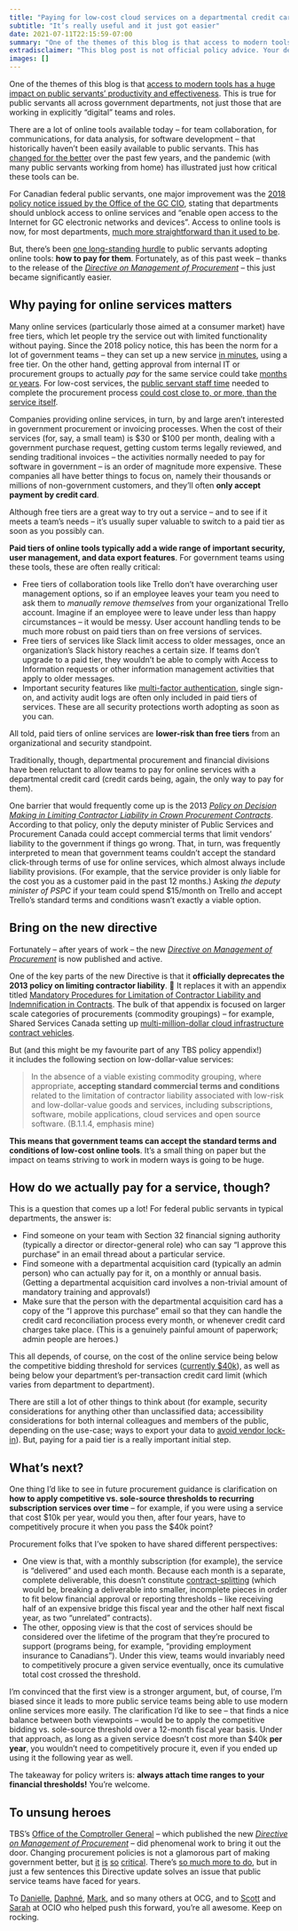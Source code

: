 ```yaml
---
title: "Paying for low-cost cloud services on a departmental credit card"
subtitle: "It’s really useful and it just got easier"
date: 2021-07-11T22:15:59-07:00
summary: "One of the themes of this blog is that access to modern tools has a huge impact on public servants’ productivity and effectiveness. There are a lot of online tools available today – for team collaboration, for communications, for data analysis, for software development – that historically haven’t been easy for public servants to access. Paying for paid tiers of these tools has been even more difficult, but thanks to last week’s new Directive on Management of Procurement, it just got easier."
extradisclaimer: "This blog post is not official policy advice. Your department’s internal accounting processes may vary."
images: []
---
```


One of the themes of this blog is that [access to modern tools has a huge impact on public servants’ productivity and effectiveness](/2020/12/27/tools-that-work/). This is true for public servants all across government departments, not just those that are working in explicitly “digital” teams and roles.

There are a lot of online tools available today – for team collaboration, for communications, for data analysis, for software development – that historically haven’t been easily available to public servants. This has [changed for the better](/2021/01/04/is-this-blocked-in-my-department-a-year-in-review/) over the past few years, and the pandemic (with many public servants working from home) has illustrated just how critical these tools can be.

For Canadian federal public servants, one major improvement was the [2018 policy notice issued by the Office of the GC CIO](https://www.tbs-sct.gc.ca/pol/doc-eng.aspx?id=32588#cha5), stating that departments should unblock access to online services and “enable open access to the Internet for GC electronic networks and devices”. Access to online tools is now, for most departments, [much more straightforward than it used to be](https://shoulditbeblockedinmydepartment.ca/). 

But, there’s been [one long-standing hurdle](/2019/12/26/suggestions-for-the-next-gc-cio/#low-hanging-fruit) to public servants adopting online tools: **how to pay for them**. Fortunately, as of this past week – thanks to the release of the _[Directive on Management of Procurement](https://www.tbs-sct.gc.ca/pol/doc-eng.aspx?id=32692)_ – this just became significantly easier.

## Why paying for online services matters

Many online services (particularly those aimed at a consumer market) have free tiers, which let people try the service out with limited functionality without paying. Since the 2018 policy notice, this has been the norm for a lot of government teams – they can set up a new service [in minutes](/2020/09/16/fake-cots-and-the-one-day-rule/#examples), using a free tier. On the other hand, getting approval from internal IT or procurement groups to actually _pay_ for the same service could take [months or years](https://ottawacitizen.com/news/local-news/how-many-government-workers-does-it-take-to-buy-a-tv-about-39-public-servants-and-300-emails). For low-cost services, the [public servant staff time](https://meetingcostcalculator.ca/) needed to complete the procurement process [could cost close to, or more, than the service itself](https://internal-red-tape-reduction-report.github.io/chapter-3/#the-problem-low-return-on-investment-on-low-dollar-value-service-contracts).

Companies providing online services, in turn, by and large aren’t interested in government procurement or invoicing processes. When the cost of their services (for, say, a small team) is $30 or $100 per month, dealing with a government purchase request, getting custom terms legally reviewed, and sending traditional invoices – the activities normally needed to pay for software in government – is an order of magnitude more expensive. These companies all have better things to focus on, namely their thousands or millions of non-government customers, and they’ll often **only accept payment by credit card**. 

Although free tiers are a great way to try out a service – and to see if it meets a team’s needs – it’s usually super valuable to switch to a paid tier as soon as you possibly can.

**Paid tiers of online tools typically add a wide range of important security, user management, and data export features**. For government teams using these tools, these are often really critical:

* Free tiers of collaboration tools like Trello don’t have overarching user management options, so if an employee leaves your team you need to ask them to _manually remove themselves_ from your organizational Trello account. Imagine if an employee were to leave under less than happy circumstances – it would be messy. User account handling tends to be much more robust on paid tiers than on free versions of services.
* Free tiers of services like Slack limit access to older messages, once an organization’s Slack history reaches a certain size. If teams don’t upgrade to a paid tier, they wouldn’t be able to comply with Access to Information requests or other information management activities that apply to older messages.
* Important security features like [multi-factor authentication](https://digital.canada.ca/2019/08/15/we-take-security-seriously-why-everyone-at-cds-has-security-keys/), single sign-on, and activity audit logs are often only included in paid tiers of services. These are all security protections worth adopting as soon as you can.

All told, paid tiers of online services are **lower-risk than free tiers** from an organizational and security standpoint. 

Traditionally, though, departmental procurement and financial divisions have been reluctant to allow teams to pay for online services with a departmental credit card (credit cards being, again, the only way to pay for them). 

One barrier that would frequently come up is the 2013 _[Policy on Decision Making in Limiting Contractor Liability in Crown Procurement Contracts](https://www.tbs-sct.gc.ca/pol/doc-eng.aspx?id=12038)_. According to that policy, only the deputy minister of Public Services and Procurement Canada could accept commercial terms that limit vendors’ liability to the government if things go wrong. That, in turn, was frequently interpreted to mean that government teams couldn’t accept the standard click-through terms of use for online services, which almost always include liability provisions. (For example, that the service provider is only liable for the cost you as a customer paid in the past 12 months.) Asking _the deputy minister of PSPC_ if your team could spend $15/month on Trello and accept Trello’s standard terms and conditions wasn’t exactly a viable option.

## Bring on the new directive

Fortunately – after years of work – the new _[Directive on Management of Procurement](https://www.tbs-sct.gc.ca/pol/doc-eng.aspx?id=32692)_ is now published and active. 

One of the key parts of the new Directive is that it **officially deprecates the 2013 policy on limiting contractor liability**. 🎉 It replaces it with an appendix titled [Mandatory Procedures for Limitation of Contractor Liability and Indemnification in Contracts](https://www.tbs-sct.gc.ca/pol/doc-eng.aspx?id=32692#appB). The bulk of that appendix is focused on larger scale categories of procurements (commodity groupings) – for example, Shared Services Canada setting up [multi-million-dollar cloud infrastructure contract vehicles](https://www.canada.ca/en/shared-services/corporate/cloud-services.html).

But (and this might be my favourite part of any TBS policy appendix!) it includes the following section on low-dollar-value services:

> In the absence of a viable existing commodity grouping, where appropriate, **accepting standard commercial terms and conditions** related to the limitation of contractor liability associated with low-risk and low-dollar-value goods and services, including subscriptions, software, mobile applications, cloud services and open source software. (B.1.1.4, emphasis mine)

**This means that government teams can accept the standard terms and conditions of low-cost online tools**. It’s a small thing on paper but the impact on teams striving to work in modern ways is going to be huge.

## How do we actually pay for a service, though?

This is a question that comes up a lot! For federal public servants in typical departments, the answer is: 

* Find someone on your team with Section 32 financial signing authority (typically a director or director-general role) who can say “I approve this purchase” in an email thread about a particular service.
* Find someone with a departmental acquisition card (typically an admin person) who can actually pay for it, on a monthly or annual basis. (Getting a departmental acquisition card involves a non-trivial amount of mandatory training and approvals!)
* Make sure that the person with the departmental acquisition card has a copy of the “I approve this purchase” email so that they can handle the credit card reconciliation process every month, or whenever credit card charges take place. (This is a genuinely painful amount of paperwork; admin people are heroes.)

This all depends, of course, on the cost of the online service being below the competitive bidding threshold for services ([currently $40k](https://laws-lois.justice.gc.ca/eng/regulations/SOR-87-402/FullText.html#h-905874)), as well as being below your department’s per-transaction credit card limit (which varies from department to department). 

There are still a lot of other things to think about (for example, security considerations for anything other than unclassified data; accessibility considerations for both internal colleagues and members of the public, depending on the use-case; ways to export your data to [avoid vendor lock-in](/2021/05/12/rule-number-one-avoid-vendor-lock-in/)). But, paying for a paid tier is a really important initial step. 

## What’s next?

One thing I’d like to see in future procurement guidance is clarification on **how to apply competitive vs. sole-source thresholds to recurring subscription services over time** – for example, if you were using a service that cost $10k per year, would you then, after four years, have to competitively procure it when you pass the $40k point? 

Procurement folks that I’ve spoken to have shared different perspectives:

* One view is that, with a monthly subscription (for example), the service is “delivered” and used each month. Because each month is a separate, complete deliverable, this doesn’t constitute [contract-splitting](https://www.tbs-sct.gc.ca/pol/doc-eng.aspx?id=14494#sec11.2) (which would be, breaking a deliverable into smaller, incomplete pieces in order to fit below financial approval or reporting thresholds – like receiving half of an expensive bridge this fiscal year and the other half next fiscal year, as two “unrelated” contracts).
* The other, opposing view is that the cost of services should be considered over the lifetime of the program that they’re procured to support (programs being, for example, “providing employment insurance to Canadians”). Under this view, teams would invariably need to competitively procure a given service eventually, once its cumulative total cost crossed the threshold.

I’m convinced that the first view is a stronger argument, but, of course, I’m biased since it leads to more public service teams being able to use modern online services more easily. The clarification I’d like to see – that finds a nice balance between both viewpoints – would be to apply the competitive bidding vs. sole-source threshold over a 12-month fiscal year basis. Under that approach, as long as a given service doesn’t cost more than $40k **per year**, you wouldn’t need to competitively procure it, even if you ended up using it the following year as well. 

The takeaway for policy writers is: **always attach time ranges to your financial thresholds!** You’re welcome. 

## To unsung heroes

TBS’s [Office of the Comptroller General](https://www.canada.ca/en/treasury-board-secretariat/corporate/organization.html#ocg) – which published the new _[Directive on Management of Procurement](https://www.tbs-sct.gc.ca/pol/doc-eng.aspx?id=32692)_ – did phenomenal work to bring it out the door. Changing procurement policies is not a glamorous part of making government better, but [it](https://twitter.com/hanaschank/status/1412845661561708544) [is](https://twitter.com/waldojaquith/status/1400899136258514949) [so](https://twitter.com/enkerli/status/1252824531804188672) [critical](https://twitter.com/sashax/status/941036458307076097). There’s [so much more to do](https://policyoptions.irpp.org/magazines/february-2019/outdated-procurement-rules-hindering-digital-government/), but in just a few sentences this Directive update solves an issue that public service teams have faced for years. 

To [Danielle](https://twitter.com/DanielleAubin1), [Daphné](https://twitter.com/DaphneT_Harvey), [Mark](https://twitter.com/MarkSchizkoske), and so many others at OCG, and to [Scott](https://twitter.com/scottnlevac) and [Sarah](https://twitter.com/StrategicWoo) at OCIO who helped push this forward, you’re all awesome. Keep on rocking. 
